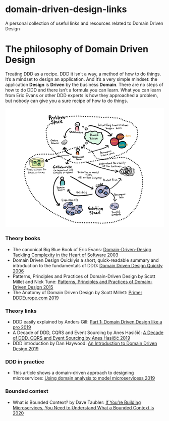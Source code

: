 # domain-driven-design-links
A personal collection of useful links and resources related to Domain Driven Design

# The philosophy of Domain Driven Design

Treating DDD as a recipe. DDD it isn’t a way, a method of how to do things. It’s a mindset to design an application. And it’s a very simple mindset: the application **Design** is **Driven** by the business **Domain**. There are no steps of how to do DDD and there isn’t a formula you can learn. What you can learn from Eric Evans or other DDD experts is how they approached a problem, but nobody can give you a sure recipe of how to do things.

![Domain Driven Design](./img/ddd.jpeg "Domain Driven Design")

### Theory books
- The canonical Big Blue Book of Eric Evans: [Domain-Driven-Design Tackling Complexity in the Heart of Software 2003](https://github.com/gg-daddy/ebooks/blob/master/Eric%20Evans%202003%20-%20Domain-Driven%20Design%20-%20Tackling%20Complexity%20in%20the%20Heart%20of%20Software.pdf)
- Domain Driven Design Quicklyis a short, quick-readable summary and introduction to the fundamentals of DDD: [Domain Driven Design Quickly 2006](https://www.infoq.com/minibooks/domain-driven-design-quickly/)
- Patterns, Principles and Practices of Domain-Driven Design by Scott Millet and Nick Tune: [Patterns, Principles and Practices of Domain-Driven Design 2015](https://github.com/bmihovski/software-development-ebooks-1)
- The Anatomy of Domain Driven Design by Scott Millett: [Primer DDDEurope.com 2019](https://www.elbandit.co.uk/images/DDDEU-Booklet.pdf)

### Theory links
- DDD easily explained by Anders Gill: [Part 1: Domain Driven Design like a pro 2019](https://medium.com/raa-labs/part-1-domain-driven-design-like-a-pro-f9e78d081f10)
- A Decade of DDD, CQRS and Event Sourcing by Anes Hasičić: [A Decade of DDD, CQRS and Event Sourcing by Anes Hasičić 2019](https://tacta.io/a-decade-of-ddd-cqrs-and-event-sourcing/)
- DDD introduction by Dan Haywood: [An Introduction to Domain Driven Design 2019](https://www.methodsandtools.com/archive/archive.php?id=97)

### DDD in practice
- This article shows a domain-driven approach to designing microservices: [Using domain analysis to model microservicess 2019](https://docs.microsoft.com/en-us/azure/architecture/microservices/model/domain-analysis)

### Bounded context
- What is Bounded Context? by Dave Taubler: [If You’re Building Microservices, You Need to Understand What a Bounded Context is 2020](https://medium.datadriveninvestor.com/if-youre-building-microservices-you-need-to-understand-what-a-bounded-context-is-30cbe51d5085)

